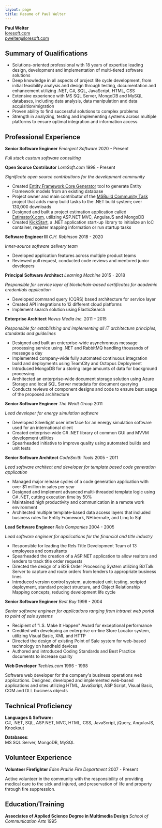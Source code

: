 ```yaml
---
layout: page
title: Resume of Paul Welter
---
```


**Paul Welter**   
[loresoft.com](http://loresoft.com/)   
[pwelter@loresoft.com](mailto:pwelter@loresoft.com)

## Summary of Qualifications

* Solutions-oriented professional with 18 years of expertise leading design, development and implementation of multi-tiered software solutions
* Deep knowledge in all aspects of project life cycle development, from initial feasibility analysis and design through testing, documentation and enhancement utilizing .NET, C#, SQL, JavaScript, HTML, CSS
* Extensive experience with MS SQL Server, MongoDB and MySQL databases, including data analysis, data manipulation and data acquisition/migration
* Proven ability to find successful solutions to complex problems
* Strength in analyzing, testing and implementing systems across multiple platforms to ensure optimal integration and information access


## Professional Experience

**Senior Software Engineer** *Emergent Software* 2020 - Present

*Full stack custom software consulting*

**Open Source Contributor** *LoreSoft.com* 1998 - Present

*Significate open source contributions for the development community*

* Created [Entity Framework Core Generator](https://github.com/loresoft/EntityFrameworkCore.Generator) tool to generate Entity Framework models from an existing database
* Project owner and main contributor of the [MSBuild Community Task](https://github.com/loresoft/msbuildtasks) project that adds many build tasks to the .NET build system; over 130,000 downloads
* Designed and built a project estimation application called [EstimatorX.com](http://estimatorx.com/), utilizing ASP.NET MVC, AngularJS and MongoDB
* Created [KickStart](https://github.com/loresoft/KickStart), a .NET application start-up library to initialize an IoC container, register mapping information or run startup tasks

**Software Engineer III** *C.H. Robinson* 2018 - 2020

*Inner-source software delivery team*

* Developed application features across multiple product teams
* Reviewed pull request, conducted code reviews and mentored junior developers 

**Principal Software Architect** *Learning Machine* 2015 - 2018

*Responsible for service layer of blockchain-based certificates for academic credentials application*

* Developed command query (CQRS) based architecture for service layer
* Created API integrations to 12 different cloud platforms
* Implement search solution using ElasticSearch

**Enterprise Architect** *Novus Media Inc.* 2011 – 2015

*Responsible for establishing and implementing all IT architecture principles, standards and guidelines*

* Designed and built an enterprise-wide asynchronous message processing service using .NET and RabbitMQ handling thousands of message a day
* Implemented company-wide fully automated continuous integration build and deployments using TeamCity and Octopus Deployment
* Introduced MongoDB for a storing large amounts of data for background processing
* Architected an enterprise-wide document storage solution using Azure Storage and local SQL Server metadata for document querying
* Conducts reviews of component designs and code to ensure best usage of the proposed architecture

**Senior Software Engineer** *The Weidt Group* 2011

*Lead developer for energy simulation software*

* Developed Silverlight user interface for an energy simulation software used for an international client
* Created enterprise-wide C# .NET library of common GUI and MVVM development utilities
* Spearheaded initiative to improve quality using automated builds and unit tests 

**Senior Software Architect** *CodeSmith Tools* 2005 - 2011

*Lead software architect and developer for template based code generation application*

* Managed major release cycles of a code generation application with over $1 million in sales per year
* Designed and implement advanced multi-threaded template logic using C# .NET, cutting execution time by 50%
* Maintained high productivity and communication in a remote work environment
* Architected multiple template-based data access layers that included business rules for Entity Framework, NHibernate, and Linq to Sql

**Lead Software Engineer** *Rels Companies* 2004 - 2005

*Lead software engineer for applications for the financial and title industry* 

* Responsible for leading the Rels Title Development Team of 13 employees and consultants 
* Spearheaded the creation of a ASP.NET application to allow realtors and lenders to track title order requests
* Directed the design of a B2B Order Processing System utilizing BizTalk Server to capture and route orders from lenders to appropriate business lines
* Introduced version control system, automated unit testing, scripted deployment, standard project structure, and Object Relationship Mapping concepts, reducing development life cycle

**Senior Software Engineer** *Best Buy* 1998 - 2004

*Senior software engineer for applications ranging from intranet web portal to point of sale systems*

* Recipient of "I.S. Make It Happen" Award for exceptional performance
* Credited with developing an enterprise on-line Store Locator system, utilizing Visual Basic, XML and HTTP
* Directed the design of existing Point of Sale system for web-based technology on handheld devices
* Authored and introduced Coding Standards and Best Practice documents to increase quality

**Web Developer** *Techies.com* 1996 - 1998

Software web developer for the company's business operations web applications.  Designed, developed and implemented web-based applications and sites utilizing HTML, JavaScript, ASP Script, Visual Basic, COM and DLL business objects

## Technical Proficiency

**Languages & Software:**  
C#, .NET, SQL, ASP.NET, MVC, HTML, CSS, JavaScript, jQuery, AngularJS, Knockout

**Databases:**  
MS SQL Server, MongoDB, MySQL

## Volunteer Experience

**Volunteer Firefighter** *Eden Prairie Fire Department* 2007 - Present

Active volunteer in the community with the responsibility of providing medical care to the sick and injured, and preservation of life and property through fire suppression.

## Education/Training

**Associates of Applied Science Degree in Multimedia Design** *School of Communication Arts* 1995